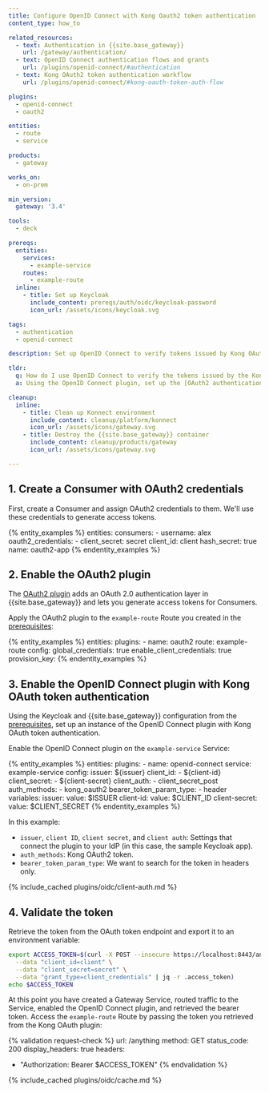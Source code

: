 ```yaml
---
title: Configure OpenID Connect with Kong Oauth2 token authentication
content_type: how_to

related_resources:
  - text: Authentication in {{site.base_gateway}}
    url: /gateway/authentication/
  - text: OpenID Connect authentication flows and grants
    url: /plugins/openid-connect/#authentication
  - text: Kong OAuth2 token authentication workflow
    url: /plugins/openid-connect/#kong-oauth-token-auth-flow

plugins:
  - openid-connect
  - oauth2

entities:
  - route
  - service

products:
  - gateway

works_on:
  - on-prem

min_version:
  gateway: '3.4'

tools:
  - deck

prereqs:
  entities:
    services:
      - example-service
    routes:
      - example-route
  inline:
    - title: Set up Keycloak
      include_content: prereqs/auth/oidc/keycloak-password
      icon_url: /assets/icons/keycloak.svg

tags:
  - authentication
  - openid-connect

description: Set up OpenID Connect to verify tokens issued by Kong OAuth 2.0 plugin against an IdP.

tldr:
  q: How do I use OpenID Connect to verify the tokens issued by the Kong OAauth2 plugin?
  a: Using the OpenID Connect plugin, set up the [OAuth2 authentication workflow](/plugins/openid-connect/#introspection-authentication-workflow) with the OAuth2 plugin to retrieve and verify tokens from {{site.base_gateway}}, then use them with an IdP.

cleanup:
  inline:
    - title: Clean up Konnect environment
      include_content: cleanup/platform/konnect
      icon_url: /assets/icons/gateway.svg
    - title: Destroy the {{site.base_gateway}} container
      include_content: cleanup/products/gateway
      icon_url: /assets/icons/gateway.svg

---
```


## 1. Create a Consumer with OAuth2 credentials

First, create a Consumer and assign OAuth2 credentials to them. 
We'll use these credentials to generate access tokens.

{% entity_examples %}
entities:
  consumers:
    - username: alex
      oauth2_credentials:
        - client_secret: secret
          client_id: client
          hash_secret: true
          name: oauth2-app
{% endentity_examples %}

## 2. Enable the OAuth2 plugin

The [OAuth2 plugin](/plugins/oauth2/) adds an OAuth 2.0 authentication layer in {{site.base_gateway}} and lets you generate access tokens for Consumers.

Apply the OAuth2 plugin to the `example-route` Route you created in the [prerequisites](#prerequisites):

{% entity_examples %}
entities:
  plugins:
    - name: oauth2
      route: example-route
      config:
        global_credentials: true
        enable_client_credentials: true
        provision_key: 
{% endentity_examples %}

## 3. Enable the OpenID Connect plugin with Kong OAuth token authentication

Using the Keycloak and {{site.base_gateway}} configuration from the [prerequisites](#prerequisites), 
set up an instance of the OpenID Connect plugin with Kong OAuth token authentication.

Enable the OpenID Connect plugin on the `example-service` Service:

{% entity_examples %}
entities:
  plugins:
    - name: openid-connect
      service: example-service
      config:
        issuer: ${issuer}
        client_id:
        - ${client-id}
        client_secret:
        - ${client-secret}
        client_auth:
        - client_secret_post
        auth_methods:
        - kong_oauth2
        bearer_token_param_type:
        - header
variables:
  issuer:
    value: $ISSUER
  client-id:
    value: $CLIENT_ID
  client-secret:
    value: $CLIENT_SECRET
{% endentity_examples %}

In this example:
* `issuer`, `client ID`, `client secret`, and `client auth`: Settings that connect the plugin to your IdP (in this case, the sample Keycloak app).
* `auth_methods`: Kong OAuth2 token.
* `bearer_token_param_type`: We want to search for the token in headers only.

{% include_cached plugins/oidc/client-auth.md %}

## 4. Validate the token

Retrieve the token from the OAuth token endpoint and export it to an environment variable:

```sh
export ACCESS_TOKEN=$(curl -X POST --insecure https://localhost:8443/anything/oauth2/token \
  --data "client_id=client" \
  --data "client_secret=secret" \
  --data "grant_type=client_credentials" | jq -r .access_token)
echo $ACCESS_TOKEN
```

At this point you have created a Gateway Service, routed traffic to the Service, enabled the OpenID Connect plugin, and retrieved the bearer token. 
Access the `example-route` Route by passing the token you retrieved from the Kong OAuth plugin:

{% validation request-check %}
url: /anything
method: GET
status_code: 200
display_headers: true
headers:
  - "Authorization: Bearer $ACCESS_TOKEN"
{% endvalidation %}

{% include_cached plugins/oidc/cache.md %}